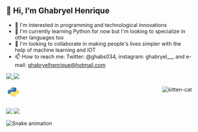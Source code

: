 ## 👋 Hi, I’m Ghabryel Henrique

- 👀 I'm interested in programming and technological innovations
- 🌱 I'm currently learning Python for now but I'm looking to specialize in other languages too
- 💞️ I'm looking to collaborate in making people's lives simpler with the help of machine learning and IOT
- 📫 How to reach me: Twitter: @ghabs034, instagram: ghabryel___ and e-mail: ghabryelhenrique@hotmail.com

 <div>
  <a href="https://github.com/GhabryelHenrique">
  <img height="100em" src="https://github-readme-stats.vercel.app/api?username=GhabryelHenrique&show_icons=true&theme=dark&include_all_commits=true&count_private=true"/>
  <img height="100em" src="https://github-readme-stats.vercel.app/api/top-langs/?username=GhabryelHenrique&layout=compact&langs_count=7&theme=dark"/>
</div>
 
 <div style="display: inline_block"><br>
  <img align="center" alt="Rafa-Python" height="30" width="40" src="https://raw.githubusercontent.com/devicons/devicon/master/icons/python/python-original.svg">
  <img height="150em" align="right" alt="kitten-cat" src="https://c.tenor.com/_DOBjnGspYAAAAAC/code-coding.gif">
</div>
  
##
 
<div> 
  <a href="https://www.instagram.com/ghabryel__/" target="_blank"><img src="https://img.shields.io/badge/-Instagram-%23E4405F?style=for-the-badge&logo=instagram&logoColor=white" target="_blank"></a>
  <a href="https://www.linkedin.com/in/ghabryel-henrique-27298919a/" target="_blank"><img src="https://img.shields.io/badge/-LinkedIn-%230077B5?style=for-the-badge&logo=linkedin&logoColor=white" target="_blank"></a> 
 
  ![Snake animation](https://github.com/GhabryelHenrique/GhabryelHenrique/blob/output/github-contribution-grid-snake.svg)
 
</div>

<!---
GhabryelHenrique/GhabryelHenrique is a ✨ special ✨ repository because its `README.md` (this file) appears on your GitHub profile.
You can click the Preview link to take a look at your changes.
--->
